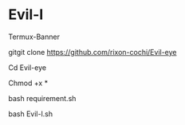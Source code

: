 # Evil-I
Termux-Banner

gitgit clone  https://github.com/rixon-cochi/Evil-eye

Cd Evil-eye

Chmod +x *

bash requirement.sh

bash Evil-l.sh

